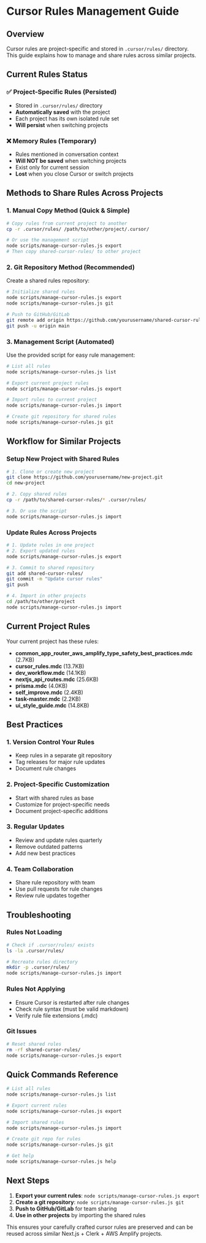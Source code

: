 # Cursor Rules Management Guide

## Overview

Cursor rules are project-specific and stored in `.cursor/rules/` directory. This guide explains how to manage and share rules across similar projects.

## Current Rules Status

### ✅ **Project-Specific Rules (Persisted)**
- Stored in `.cursor/rules/` directory
- **Automatically saved** with the project
- Each project has its own isolated rule set
- **Will persist** when switching projects

### ❌ **Memory Rules (Temporary)**
- Rules mentioned in conversation context
- **Will NOT be saved** when switching projects
- Exist only for current session
- **Lost** when you close Cursor or switch projects

## Methods to Share Rules Across Projects

### 1. **Manual Copy Method** (Quick & Simple)
```bash
# Copy rules from current project to another
cp -r .cursor/rules/ /path/to/other/project/.cursor/

# Or use the management script
node scripts/manage-cursor-rules.js export
# Then copy shared-cursor-rules/ to other project
```

### 2. **Git Repository Method** (Recommended)
Create a shared rules repository:

```bash
# Initialize shared rules
node scripts/manage-cursor-rules.js export
node scripts/manage-cursor-rules.js git

# Push to GitHub/GitLab
git remote add origin https://github.com/yourusername/shared-cursor-rules.git
git push -u origin main
```

### 3. **Management Script** (Automated)
Use the provided script for easy rule management:

```bash
# List all rules
node scripts/manage-cursor-rules.js list

# Export current project rules
node scripts/manage-cursor-rules.js export

# Import rules to current project
node scripts/manage-cursor-rules.js import

# Create git repository for shared rules
node scripts/manage-cursor-rules.js git
```

## Workflow for Similar Projects

### Setup New Project with Shared Rules
```bash
# 1. Clone or create new project
git clone https://github.com/yourusername/new-project.git
cd new-project

# 2. Copy shared rules
cp -r /path/to/shared-cursor-rules/* .cursor/rules/

# 3. Or use the script
node scripts/manage-cursor-rules.js import
```

### Update Rules Across Projects
```bash
# 1. Update rules in one project
# 2. Export updated rules
node scripts/manage-cursor-rules.js export

# 3. Commit to shared repository
git add shared-cursor-rules/
git commit -m "Update cursor rules"
git push

# 4. Import in other projects
cd /path/to/other/project
node scripts/manage-cursor-rules.js import
```

## Current Project Rules

Your current project has these rules:

- **common_app_router_aws_amplify_type_safety_best_practices.mdc** (2.7KB)
- **cursor_rules.mdc** (13.7KB)
- **dev_workflow.mdc** (14.1KB)
- **nextjs_api_routes.mdc** (25.6KB)
- **prisma.mdc** (4.0KB)
- **self_improve.mdc** (2.4KB)
- **task-master.mdc** (2.2KB)
- **ui_style_guide.mdc** (14.8KB)

## Best Practices

### 1. **Version Control Your Rules**
- Keep rules in a separate git repository
- Tag releases for major rule updates
- Document rule changes

### 2. **Project-Specific Customization**
- Start with shared rules as base
- Customize for project-specific needs
- Document project-specific additions

### 3. **Regular Updates**
- Review and update rules quarterly
- Remove outdated patterns
- Add new best practices

### 4. **Team Collaboration**
- Share rule repository with team
- Use pull requests for rule changes
- Review rule updates together

## Troubleshooting

### Rules Not Loading
```bash
# Check if .cursor/rules/ exists
ls -la .cursor/rules/

# Recreate rules directory
mkdir -p .cursor/rules/
node scripts/manage-cursor-rules.js import
```

### Rules Not Applying
- Ensure Cursor is restarted after rule changes
- Check rule syntax (must be valid markdown)
- Verify rule file extensions (.mdc)

### Git Issues
```bash
# Reset shared rules
rm -rf shared-cursor-rules/
node scripts/manage-cursor-rules.js export
```

## Quick Commands Reference

```bash
# List all rules
node scripts/manage-cursor-rules.js list

# Export current rules
node scripts/manage-cursor-rules.js export

# Import shared rules
node scripts/manage-cursor-rules.js import

# Create git repo for rules
node scripts/manage-cursor-rules.js git

# Get help
node scripts/manage-cursor-rules.js help
```

## Next Steps

1. **Export your current rules**: `node scripts/manage-cursor-rules.js export`
2. **Create a git repository**: `node scripts/manage-cursor-rules.js git`
3. **Push to GitHub/GitLab** for team sharing
4. **Use in other projects** by importing the shared rules

This ensures your carefully crafted cursor rules are preserved and can be reused across similar Next.js + Clerk + AWS Amplify projects.
